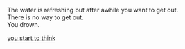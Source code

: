 The water is refreshing but after awhile you want to get out.  
There is no way to get out.  
You drown.

[you start to think](you_start_to_think.md)